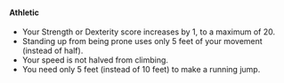 #### Athletic

- Your Strength or Dexterity score increases by 1, to a maximum of 20.
- Standing up from being prone uses only 5 feet of your movement (instead of half).
- Your speed is not halved from climbing.
- You need only 5 feet (instead of 10 feet) to make a running jump.
